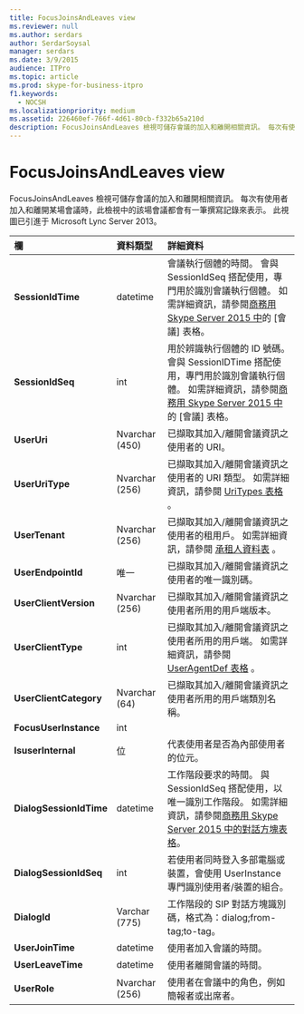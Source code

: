 ```yaml
---
title: FocusJoinsAndLeaves view
ms.reviewer: null
ms.author: serdars
author: SerdarSoysal
manager: serdars
ms.date: 3/9/2015
audience: ITPro
ms.topic: article
ms.prod: skype-for-business-itpro
f1.keywords:
  - NOCSH
ms.localizationpriority: medium
ms.assetid: 226460ef-766f-4d61-80cb-f332b65a210d
description: FocusJoinsAndLeaves 檢視可儲存會議的加入和離開相關資訊。 每次有使用者加入和離開某場會議時，此檢視中的該場會議都會有一筆撰寫記錄來表示。 此視圖已引進于 Microsoft Lync Server 2013。
---
```


# <a name="focusjoinsandleaves-view"></a>FocusJoinsAndLeaves view
 
FocusJoinsAndLeaves 檢視可儲存會議的加入和離開相關資訊。 每次有使用者加入和離開某場會議時，此檢視中的該場會議都會有一筆撰寫記錄來表示。 此視圖已引進于 Microsoft Lync Server 2013。
  
|**欄**|**資料類型**|**詳細資料**|
|:-----|:-----|:-----|
|**SessionIdTime** <br/> |datetime  <br/> |會議執行個體的時間。 會與 SessionIdSeq 搭配使用，專門用於識別會議執行個體。 如需詳細資訊，請參閱[商務用 Skype Server 2015 中](conferences.md)的 [會議] 表格。 <br/> |
|**SessionIdSeq** <br/> |int  <br/> |用於辨識執行個體的 ID 號碼。 會與 SessionIDTime 搭配使用，專門用於識別會議執行個體。 如需詳細資訊，請參閱[商務用 Skype Server 2015 中](conferences.md)的 [會議] 表格。 <br/> |
|**UserUri** <br/> |Nvarchar (450)   <br/> |已擷取其加入/離開會議資訊之使用者的 URI。  <br/> |
|**UserUriType** <br/> |Nvarchar (256)   <br/> |已擷取其加入/離開會議資訊之使用者的 URI 類型。 如需詳細資訊，請參閱 [UriTypes 表格](uritypes.md) 。 <br/> |
|**UserTenant** <br/> |Nvarchar (256)   <br/> |已擷取其加入/離開會議資訊之使用者的租用戶。 如需詳細資訊，請參閱 [承租人資料表](tenants.md) 。 <br/> |
|**UserEndpointId** <br/> |唯一  <br/> |已擷取其加入/離開會議資訊之使用者的唯一識別碼。  <br/> |
|**UserClientVersion** <br/> |Nvarchar (256)   <br/> |已擷取其加入/離開會議資訊之使用者所用的用戶端版本。  <br/> |
|**UserClientType** <br/> |int  <br/> |已擷取其加入/離開會議資訊之使用者所用的用戶端。 如需詳細資訊，請參閱 [UserAgentDef 表格](useragentdef.md) 。 <br/> |
|**UserClientCategory** <br/> |Nvarchar (64)   <br/> |已擷取其加入/離開會議資訊之使用者所用的用戶端類別名稱。  <br/> |
|**FocusUserInstance** <br/> |int  <br/> ||
|**IsuserInternal** <br/> |位  <br/> |代表使用者是否為內部使用者的位元。  <br/> |
|**DialogSessionIdTime** <br/> |datetime  <br/> |工作階段要求的時間。 與 SessionIdSeq 搭配使用，以唯一識別工作階段。 如需詳細資訊，請參閱[商務用 Skype Server 2015 中的對話方塊表格](dialogs.md)。 <br/> |
|**DialogSessionIdSeq** <br/> |int  <br/> |若使用者同時登入多部電腦或裝置，會使用 UserInstance 專門識別使用者/裝置的組合。  <br/> |
|**DialogId** <br/> |Varchar (775)   <br/> |工作階段的 SIP 對話方塊識別碼，格式為：dialog;from-tag;to-tag。  <br/> |
|**UserJoinTime** <br/> |datetime  <br/> |使用者加入會議的時間。  <br/> |
|**UserLeaveTime** <br/> |datetime  <br/> |使用者離開會議的時間。  <br/> |
|**UserRole** <br/> |Nvarchar (256)   <br/> |使用者在會議中的角色，例如簡報者或出席者。  <br/> |
   

